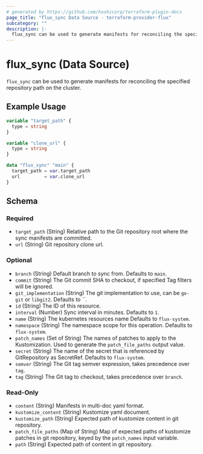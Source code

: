 ```yaml
---
# generated by https://github.com/hashicorp/terraform-plugin-docs
page_title: "flux_sync Data Source - terraform-provider-flux"
subcategory: ""
description: |-
  flux_sync can be used to generate manifests for reconciling the specified repository path on the cluster.
---
```


# flux_sync (Data Source)

`flux_sync` can be used to generate manifests for reconciling the specified repository path on the cluster.

## Example Usage

```terraform
variable "target_path" {
  type = string
}

variable "clone_url" {
  type = string
}

data "flux_sync" "main" {
  target_path = var.target_path
  url         = var.clone_url
}
```

<!-- schema generated by tfplugindocs -->
## Schema

### Required

- `target_path` (String) Relative path to the Git repository root where the sync manifests are committed.
- `url` (String) Git repository clone url.

### Optional

- `branch` (String) Default branch to sync from. Defaults to `main`.
- `commit` (String) The Git commit SHA to checkout, if specified Tag filters will be ignored.
- `git_implementation` (String) The git implementation to use, can be `go-git` or `libgit2`. Defaults to ``.
- `id` (String) The ID of this resource.
- `interval` (Number) Sync interval in minutes. Defaults to `1`.
- `name` (String) The kubernetes resources name Defaults to `flux-system`.
- `namespace` (String) The namespace scope for this operation. Defaults to `flux-system`.
- `patch_names` (Set of String) The names of patches to apply to the Kustomization. Used to generate the `patch_file_paths` output value.
- `secret` (String) The name of the secret that is referenced by GitRepository as SecretRef. Defaults to `flux-system`.
- `semver` (String) The Git tag semver expression, takes precedence over `tag`.
- `tag` (String) The Git tag to checkout, takes precedence over `branch`.

### Read-Only

- `content` (String) Manifests in multi-doc yaml format.
- `kustomize_content` (String) Kustomize yaml document.
- `kustomize_path` (String) Expected path of kustomize content in git repository.
- `patch_file_paths` (Map of String) Map of expected paths of kustomize patches in git repository, keyed by the `patch_names` input variable.
- `path` (String) Expected path of content in git repository.



